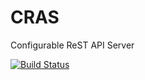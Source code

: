 CRAS
====

Configurable ReST API Server

[![Build Status](https://travis-ci.org/edadma/informatio.svg?branch=dev)](https://travis-ci.org/edadma/informatio)